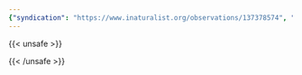 ```yaml
---
{"syndication": "https://www.inaturalist.org/observations/137378574", "date": "2022-10-02T15:51:08-04:00", "taxon": {"name": "Cichorium intybus", "common_name": "chicory"}, "quality_grade": "research", "identifications_most_agree": true, "species_guess": "chicory", "identifications_most_disagree": false, "captive": false, "project_ids": [4034], "community_taxon_id": 52913, "geojson": {"type": "Point", "coordinates": [-75.2190202778, 43.1134341667]}, "owners_identification_from_vision": true, "identifications_count": 2, "obscured": false, "num_identification_agreements": 2, "num_identification_disagreements": 0, "place_guess": "Utica, NY, USA", "photos": [{"id": 234621299, "license_code": "cc-by-nc", "original_dimensions": {"width": 1536, "height": 2048}, "url": "https://inaturalist-open-data.s3.amazonaws.com/photos/234621299/square.jpeg", "attribution": "(c) Brandon Rozek, some rights reserved (CC BY-NC)", "flags": []}, {"id": 234621319, "license_code": "cc-by-nc", "original_dimensions": {"width": 1536, "height": 2048}, "url": "https://inaturalist-open-data.s3.amazonaws.com/photos/234621319/square.jpeg", "attribution": "(c) Brandon Rozek, some rights reserved (CC BY-NC)", "flags": []}]}
---
```

{{< unsafe >}}

{{< /unsafe >}}
